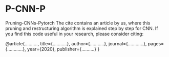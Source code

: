# P-CNN-P
Pruning-CNNs-Pytorch
The cite contains an article by us, where this pruning and restructuring algorithm is explained step by step for CNN. 
If you find this code useful in your research, please consider citing:


@article{..........,
  title={...........},
  author={...........},
  journal={............},
  pages={............},
  year={2020},
  publisher={..........}
}
